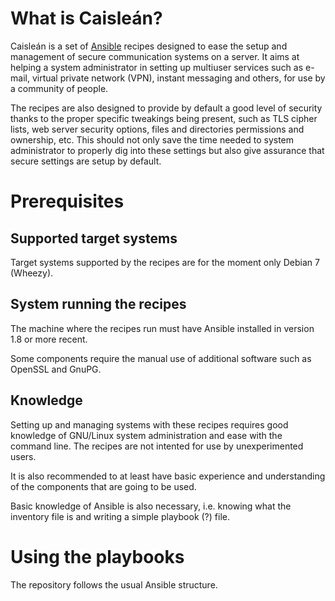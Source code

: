 # What is Caisleán?

Caisleán is a set of [Ansible](https://www.ansible.com) recipes designed to ease
the setup and management of secure communication systems on a server. It aims at
helping a system administrator in setting up multiuser services such as e-mail,
virtual private network (VPN), instant messaging and others, for use by a
community of people.

The recipes are also designed to provide by default a good level of security
thanks to the proper specific tweakings being present, such as TLS cipher lists,
web server security options, files and directories permissions and ownership,
etc. This should not only save the time needed to system administrator to
properly dig into these settings but also give assurance that secure settings
are setup by default.

# Prerequisites

## Supported target systems

Target systems supported by the recipes are for the moment only Debian 7
(Wheezy).

## System running the recipes

The machine where the recipes run must have Ansible installed in version 1.8 or
more recent.

Some components require the manual use of additional software such as OpenSSL
and GnuPG.

## Knowledge

Setting up and managing systems with these recipes requires good knowledge of
GNU/Linux system administration and ease with the command line. The recipes are
not intented for use by unexperimented users.

It is also recommended to at least have basic experience and understanding of
the components that are going to be used.

Basic knowledge of Ansible is also necessary, i.e. knowing what the inventory
file is and writing a simple playbook (?) file.

# Using the playbooks

The repository follows the usual Ansible structure.

